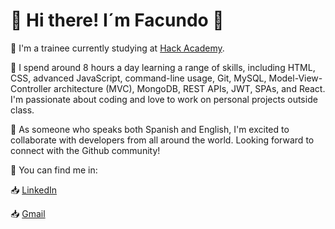 # :wave: Hi there! I´m Facundo 👋

:book: I'm a trainee currently studying at [Hack Academy](https://ha.dev/).

:speech_balloon: I spend around 8 hours a day learning a range of skills, including HTML, CSS, advanced JavaScript, command-line usage, Git, MySQL, Model-View-Controller architecture (MVC), MongoDB, REST APIs, JWT, SPAs, and React. I'm passionate about coding and love to work on personal projects outside class. 

:speech_balloon: As someone who speaks both Spanish and English, I'm excited to collaborate with developers from all around the world. Looking forward to connect with the Github community!

🔎 You can find me in:

:inbox_tray: [LinkedIn](https://www.linkedin.com/in/facundo-fierro-de-vries-16325614b/)

:inbox_tray: [Gmail](facundofierro49@gmail.com)


